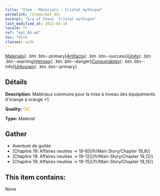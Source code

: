 ```yaml
---
title: "Item - Materials - Cristal mythique"
permalink: /Items/mat_66/
excerpt: "Era of Chaos  Cristal mythique"
last_modified_at: 2021-04-16
locale: fr
ref: "mat_66.md"
toc: false
classes: wide
---
```

 [Materials](/fr/Items/){: .btn .btn--primary}[Artifacts](/fr/Items/Artifacts/){: .btn .btn--success}[Units](/fr/Items/Units/){: .btn .btn--warning}[Heroes](/fr/Items/Heroes/){: .btn .btn--danger}[Consumables](/fr/Items/Consumables/){: .btn .btn--info}[Unknown](/fr/Items/Unknown/){: .btn .btn--primary}

## Détails
 **Description:** Matériaux communs pour la mise à niveau des équipements d'orange à orange +1.

 **Quality:** <span style="color: #FF8C00">OK</span>

 **Type:** Material

## Gather

*    Aventure de guilde 
*    [Chapitre 19: Affaires neutres -> 19-6](/fr/Main Story/Chapter 19_6/) 
*    [Chapitre 19: Affaires neutres -> 19-12](/fr/Main Story/Chapter 19_12/) 
*    [Chapitre 19: Affaires neutres -> 19-15](/fr/Main Story/Chapter 19_15/) 

## This item contains:

  None

